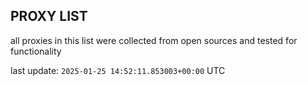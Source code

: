 ## PROXY LIST

all proxies in this list were collected from open sources and tested for functionality

last update: `2025-01-25 14:52:11.853003+00:00` UTC